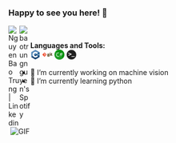 ### Happy to see you here! 👋
<a href="https://www.linkedin.com/in/nguyenbao-trung-7a6148131/">
  <img align="left" alt="Nguyen Bao Trung | Linkedin" width="22px" src="https://github.com/peterthehan/peterthehan/blob/main/assets/linkedin.svg" />
</a>

<a href="https://open.spotify.com/user/1b642rq359637vmis77q01yq9">
  <img align="left" alt="baotrungnguyen's Spotify" width="22px" src="https://raw.githubusercontent.com/peterthehan/peterthehan/master/assets/spotify.svg" />
</a>

<br />

**Languages and Tools:**  
<code><img height="20" src="https://raw.githubusercontent.com/github/explore/80688e429a7d4ef2fca1e82350fe8e3517d3494d/topics/cpp/cpp.png"></code>
<code><img height="20" src="https://raw.githubusercontent.com/github/explore/80688e429a7d4ef2fca1e82350fe8e3517d3494d/topics/git/git.png"></code>
<code><img height="20" src="https://raw.githubusercontent.com/github/explore/80688e429a7d4ef2fca1e82350fe8e3517d3494d/topics/csharp/csharp.png"></code>
<code><img height="20" src="https://raw.githubusercontent.com/github/explore/80688e429a7d4ef2fca1e82350fe8e3517d3494d/topics/terminal/terminal.png"></code>

<img align="right" alt="GIF" src="https://github.com/abhisheknaiidu/abhisheknaiidu/blob/master/code.gif?raw=true" width="500" height="320" />


- 🔭 I’m currently working on machine vision
- 🌱 I’m currently learning python

<!--
**ngbtrung2904/ngbtrung2904** is a ✨ _special_ ✨ repository because its `README.md` (this file) appears on your GitHub profile.

Here are some ideas to get you started:

- 🔭 I’m currently working on ...
- 🌱 I’m currently learning ...
- 👯 I’m looking to collaborate on ...
- 🤔 I’m looking for help with ...
- 💬 Ask me about ...
- 📫 How to reach me: ...
- 😄 Pronouns: ...
- ⚡ Fun fact: ...
-->
